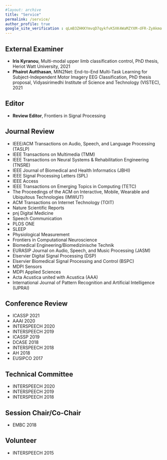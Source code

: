 ```yaml
---
#layout: archive
title: "Service"
permalink: /service/
author_profile: true
google_site_verification : qLmB3ZHKKYmvqD7qykfvK5XK4WaMZYXM-dFR-ZyAkmo
---
```


External Examiner
------
* __Iris Kyranou__, Multi-modal upper limb classification control, PhD thesis, Heriot Watt University, 2021
* __Phairot Autthasan__, MIN2Net: End-to-End Multi-Task Learning for Subject-Independent Motor Imagery EEG Classification, PhD thesis proposal, Vidyasirimedhi Institute of Science and Technology (VISTEC), 2021

Editor
------
* __Review Editor__, Frontiers in Signal Processing

Journal Review
------
* IEEE/ACM Transactions on Audio, Speech, and Language Processing (TASLP)
* IEEE Transactions on Multimedia (TMM)
* IEEE Transactions on Neural Systems & Rehabilitation Engineering (TNSRE)
* IEEE Journal of Biomedical and Health Informatics (JBHI)
* IEEE Signal Processing Letters (SPL)
* IEEE Access
* IEEE Transactions on Emerging Topics in Computing (TETC)
* The Proceedings of the ACM on Interactive, Mobile, Wearable and Ubiquitous Technologies (IMWUT)
* ACM Transactions on Internet Technology (TOIT)
* Nature Scientific Reports
* pnj Digital Medicine
* Speech Communication
* PLOS ONE
* SLEEP
* Physiological Measurement
* Frontiers in Computational Neuroscience
* Biomedical Engineering/Biomedizinische Technik
* EURASIP Journal on Audio, Speech, and Music Processing (JASM)
* Elservier Digital Signal Processing (DSP)
* Elservier Biomedical Signal Processing and Control (BSPC)
* MDPI Sensors
* MDPI Applied Sciences
* Acta Acustica united with Acustica (AAA)
* International Journal of Pattern Recognition and Artificial Intelligence (IJPRAI)

Conference Review
------
* ICASSP 2021
* AAAI 2020
* INTERSPEECH 2020
* INTERSPEECH 2019
* ICASSP 2019
* DCASE 2018
* INTERSPEECH 2018
* AH 2018
* EUSIPCO 2017

Technical Committee 
------
* INTERSPEECH 2020
* INTERSPEECH 2019
* INTERSPEECH 2018

Session Chair/Co-Chair
------
* EMBC 2018

Volunteer
------
* INTERSPEECH 2015
